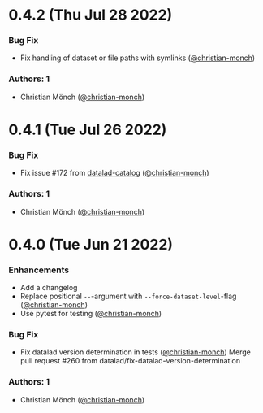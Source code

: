 # 0.4.2 (Thu Jul 28 2022)

### Bug Fix

- Fix handling of dataset or file paths with symlinks  ([@christian-monch](https://github.com/christian-monch))

### Authors: 1

- Christian Mönch ([@christian-monch](https://github.com/christian-monch))


# 0.4.1 (Tue Jul 26 2022)

### Bug Fix

- Fix issue #172 from [datalad-catalog](https://github.com/datalad/datalad-catalog/issues/172)  ([@christian-monch](https://github.com/christian-monch))

### Authors: 1

- Christian Mönch ([@christian-monch](https://github.com/christian-monch))


# 0.4.0 (Tue Jun 21 2022)


### Enhancements

- Add a changelog
- Replace positional `--`-argument with `--force-dataset-level`-flag  ([@christian-monch](https://github.com/christian-monch))
- Use pytest for testing ([@christian-monch](https://github.com/christian-monch))


### Bug Fix

- Fix datalad version determination in tests ([@christian-monch](https://github.com/christian-monch))
    Merge pull request #260 from datalad/fix-datalad-version-determination

### Authors: 1

- Christian Mönch ([@christian-monch](https://github.com/christian-monch))
